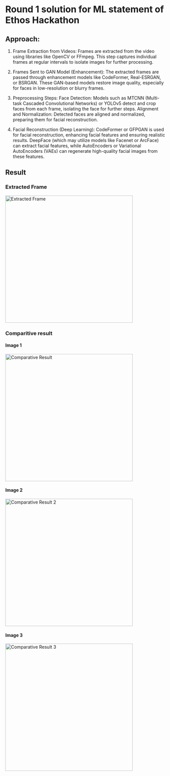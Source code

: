 # Round 1 solution for ML statement of Ethos Hackathon

## Approach:
 1) Frame Extraction from Videos:
    Frames are extracted from the video using libraries like OpenCV or FFmpeg. This step captures individual frames at regular intervals to isolate images for further processing.

 2) Frames Sent to GAN Model (Enhancement):
    The extracted frames are passed through enhancement models like CodeFormer, Real-ESRGAN, or BSRGAN. These GAN-based models restore image quality, especially for faces in low-resolution or blurry frames.

 3) Preprocessing Steps:
    Face Detection: Models such as MTCNN (Multi-task Cascaded Convolutional Networks) or YOLOv5 detect and crop faces from each frame, isolating the face for further steps.
    Alignment and Normalization: Detected faces are aligned and normalized, preparing them for facial reconstruction.

  4) Facial Reconstruction (Deep Learning):
    CodeFormer or GFPGAN is used for facial reconstruction, enhancing facial features and ensuring realistic results.
    DeepFace (which may utilize models like Facenet or ArcFace) can extract facial features, while AutoEncoders or Variational AutoEncoders (VAEs) can regenerate high-quality facial images from these features.

## Result
### Extracted Frame
<img src="https://cdn.discordapp.com/attachments/1284411927115595786/1289821731502161962/frame_0_1.jpg?ex=66fa3798&is=66f8e618&hm=98147268bab760d8c16d128d9785b3bf6224fe15ac94aedcf97c17b4a411a8ee&" alt="Extracted Frame" width="400"/>

### Comparitive result
#### Image 1
<img src="https://iili.io/dZ83qy7.png" alt="Comparative Result" width="400"/>

#### Image 2
<img src="https://iili.io/dZ85H5F.jpg" alt="Comparative Result 2" width="400"/>

#### Image 3
<img src="https://iili.io/dZ8U92V.png" alt="Comparative Result 3" width="400"/>

